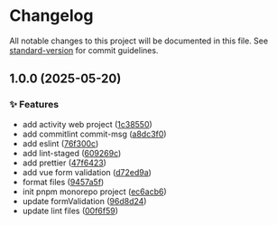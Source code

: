 # Changelog

All notable changes to this project will be documented in this file. See [standard-version](https://github.com/conventional-changelog/standard-version) for commit guidelines.

## 1.0.0 (2025-05-20)


### ✨ Features

* add activity web project ([1c38550](https://github.com/light1120/activity/commit/1c385508e0b132d3b43d09075da040c309baec76))
* add commitlint commit-msg ([a8dc3f0](https://github.com/light1120/activity/commit/a8dc3f03ed354df1375b6e5d834c5953bf9a8c3e))
* add eslint ([76f300c](https://github.com/light1120/activity/commit/76f300cccbc132ccd0a2350984864127fc078f32))
* add lint-staged ([609269c](https://github.com/light1120/activity/commit/609269c3bdd3fb3ea9323c653ecb26ad76086472))
* add prettier ([47f6423](https://github.com/light1120/activity/commit/47f64230a8016b766e3910d178b6b9125666945c))
* add vue form validation ([d72ed9a](https://github.com/light1120/activity/commit/d72ed9aeffd00c6cff9686b9f22fcc0be3f23187))
* format files ([9457a5f](https://github.com/light1120/activity/commit/9457a5ffa9feda5ccf6e5a7bc8cb7c7a34ca87fa))
* init pnpm monorepo project ([ec6acb6](https://github.com/light1120/activity/commit/ec6acb604aa66a7061f453be45f4296ffc79a866))
* update formValidation ([96d8d24](https://github.com/light1120/activity/commit/96d8d242285b11d866fe919e9918e0fec65c28ac))
* update lint files ([00f6f59](https://github.com/light1120/activity/commit/00f6f594f7cf8a9916d79228a9da977123a7b0e6))
